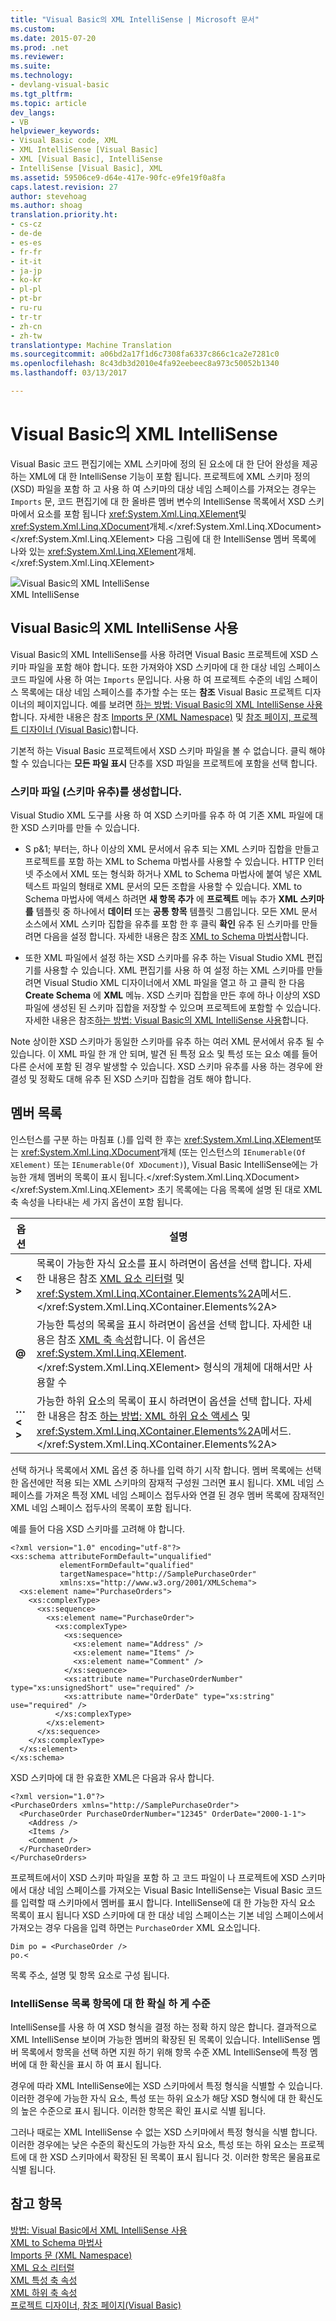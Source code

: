 ```yaml
---
title: "Visual Basic의 XML IntelliSense | Microsoft 문서"
ms.custom: 
ms.date: 2015-07-20
ms.prod: .net
ms.reviewer: 
ms.suite: 
ms.technology:
- devlang-visual-basic
ms.tgt_pltfrm: 
ms.topic: article
dev_langs:
- VB
helpviewer_keywords:
- Visual Basic code, XML
- XML IntelliSense [Visual Basic]
- XML [Visual Basic], IntelliSense
- IntelliSense [Visual Basic], XML
ms.assetid: 59506ce9-d64e-417e-90fc-e9fe19f0a8fa
caps.latest.revision: 27
author: stevehoag
ms.author: shoag
translation.priority.ht:
- cs-cz
- de-de
- es-es
- fr-fr
- it-it
- ja-jp
- ko-kr
- pl-pl
- pt-br
- ru-ru
- tr-tr
- zh-cn
- zh-tw
translationtype: Machine Translation
ms.sourcegitcommit: a06bd2a17f1d6c7308fa6337c866c1ca2e7281c0
ms.openlocfilehash: 8c43db3d2010e4fa92eebeec8a973c50052b1340
ms.lasthandoff: 03/13/2017

---
```

# <a name="xml-intellisense-in-visual-basic"></a>Visual Basic의 XML IntelliSense
Visual Basic 코드 편집기에는 XML 스키마에 정의 된 요소에 대 한 단어 완성을 제공 하는 XML에 대 한 IntelliSense 기능이 포함 됩니다. 프로젝트에 XML 스키마 정의 (XSD) 파일을 포함 하 고 사용 하 여 스키마의 대상 네임 스페이스를 가져오는 경우는 `Imports` 문, 코드 편집기에 대 한 올바른 멤버 변수의 IntelliSense 목록에서 XSD 스키마에서 요소를 포함 됩니다 <xref:System.Xml.Linq.XElement>및 <xref:System.Xml.Linq.XDocument>개체.</xref:System.Xml.Linq.XDocument> </xref:System.Xml.Linq.XElement> 다음 그림에 대 한 IntelliSense 멤버 목록에 나와 있는 <xref:System.Xml.Linq.XElement>개체.</xref:System.Xml.Linq.XElement>  
  
 ![Visual Basic의 XML IntelliSense](../../../../visual-basic/programming-guide/language-features/xml/media/xml_intellisense.png "XML_Intellisense")  
XML IntelliSense  
  
## <a name="enabling-xml-intellisense-in-visual-basic"></a>Visual Basic의 XML IntelliSense 사용  
 Visual Basic의 XML IntelliSense를 사용 하려면 Visual Basic 프로젝트에 XSD 스키마 파일을 포함 해야 합니다. 또한 가져와야 XSD 스키마에 대 한 대상 네임 스페이스 코드 파일에 사용 하 여는 `Imports` 문입니다. 사용 하 여 프로젝트 수준의 네임 스페이스 목록에는 대상 네임 스페이스를 추가할 수는 또는 **참조** Visual Basic 프로젝트 디자이너의 페이지입니다. 예를 보려면 [하는 방법: Visual Basic의 XML IntelliSense 사용](../../../../visual-basic/programming-guide/language-features/xml/how-to-enable-xml-intellisense.md)합니다. 자세한 내용은 참조 [Imports 문 (XML Namespace)](../../../../visual-basic/language-reference/statements/imports-statement-xml-namespace.md) 및 [참조 페이지, 프로젝트 디자이너 (Visual Basic)](https://docs.microsoft.com/visualstudio/ide/reference/references-page-project-designer-visual-basic)합니다.  
  
 기본적 하는 Visual Basic 프로젝트에서 XSD 스키마 파일을 볼 수 없습니다. 클릭 해야 할 수 있습니다는 **모든 파일 표시** 단추를 XSD 파일을 프로젝트에 포함을 선택 합니다.  
  
### <a name="generating-a-schema-file-schema-inference"></a>스키마 파일 (스키마 유추)를 생성합니다.  
 Visual Studio XML 도구를 사용 하 여 XSD 스키마를 유추 하 여 기존 XML 파일에 대 한 XSD 스키마를 만들 수 있습니다.  
  
-   S p&1; 부터는, 하나 이상의 XML 문서에서 유추 되는 XML 스키마 집합을 만들고 프로젝트를 포함 하는 XML to Schema 마법사를 사용할 수 있습니다. HTTP 인터넷 주소에서 XML 또는 형식화 하거나 XML to Schema 마법사에 붙여 넣은 XML 텍스트 파일의 형태로 XML 문서의 모든 조합을 사용할 수 있습니다. XML to Schema 마법사에 액세스 하려면 **새 항목 추가** 에 **프로젝트** 메뉴 추가 **XML 스키마를** 템플릿 중 하나에서 **데이터** 또는 **공통 항목** 템플릿 그룹입니다. 모든 XML 문서 소스에서 XML 스키마 집합을 유추를 포함 한 후 클릭 **확인** 유추 된 스키마를 만들려면 다음을 설정 합니다. 자세한 내용은 참조 [XML to Schema 마법사](../../../../visual-basic/programming-guide/language-features/xml/xml-to-schema-wizard.md)합니다.  
  
-   또한 XML 파일에서 설정 하는 XSD 스키마를 유추 하는 Visual Studio XML 편집기를 사용할 수 있습니다. XML 편집기를 사용 하 여 설정 하는 XML 스키마를 만들려면 Visual Studio XML 디자이너에서 XML 파일을 열고 하 고 클릭 한 다음 **Create Schema** 에 **XML** 메뉴. XSD 스키마 집합을 만든 후에 하나 이상의 XSD 파일에 생성된 된 스키마 집합을 저장할 수 있으며 프로젝트에 포함할 수 있습니다. 자세한 내용은 참조[하는 방법: Visual Basic의 XML IntelliSense 사용](../../../../visual-basic/programming-guide/language-features/xml/how-to-enable-xml-intellisense.md)합니다.  
  
 Note 상이한 XSD 스키마가 동일한 스키마를 유추 하는 여러 XML 문서에서 유추 될 수 있습니다. 이 XML 파일 한 개 안 되며, 발견 된 특정 요소 및 특성 또는 요소 예를 들어 다른 순서에 포함 된 경우 발생할 수 있습니다. XSD 스키마 유추를 사용 하는 경우에 완결성 및 정확도 대해 유추 된 XSD 스키마 집합을 검토 해야 합니다.  
  
## <a name="member-list"></a>멤버 목록  
 인스턴스를 구분 하는 마침표 (.)를 입력 한 후는 <xref:System.Xml.Linq.XElement>또는 <xref:System.Xml.Linq.XDocument>개체 (또는 인스턴스의 `IEnumerable(Of XElement)` 또는 `IEnumerable(Of XDocument)`), Visual Basic IntelliSense에는 가능한 개체 멤버의 목록이 표시 됩니다.</xref:System.Xml.Linq.XDocument> </xref:System.Xml.Linq.XElement> 초기 목록에는 다음 목록에 설명 된 대로 XML 축 속성을 나타내는 세 가지 옵션이 포함 됩니다.  
  
|옵션|설명|  
|---|---|  
|**\< >**|목록이 가능한 자식 요소를 표시 하려면이 옵션을 선택 합니다. 자세한 내용은 참조 [XML 요소 리터럴](../../../../visual-basic/language-reference/xml-literals/xml-element-literal.md) 및 <xref:System.Xml.Linq.XContainer.Elements%2A>메서드.</xref:System.Xml.Linq.XContainer.Elements%2A>|  
|**@**|가능한 특성의 목록을 표시 하려면이 옵션을 선택 합니다. 자세한 내용은 참조 [XML 축 속성](../../../../visual-basic/language-reference/xml-axis/xml-axis-properties.md)합니다. 이 옵션은 <xref:System.Xml.Linq.XElement>.</xref:System.Xml.Linq.XElement> 형식의 개체에 대해서만 사용할 수|  
|**…\< >**|가능한 하위 요소의 목록이 표시 하려면이 옵션을 선택 합니다. 자세한 내용은 참조 [하는 방법: XML 하위 요소 액세스](../../../../visual-basic/programming-guide/language-features/xml/how-to-access-xml-descendant-elements.md) 및 <xref:System.Xml.Linq.XContainer.Elements%2A>메서드.</xref:System.Xml.Linq.XContainer.Elements%2A>|  
  
 선택 하거나 목록에서 XML 옵션 중 하나를 입력 하기 시작 합니다. 멤버 목록에는 선택한 옵션에만 적용 되는 XML 스키마의 잠재적 구성원 그러면 표시 됩니다. XML 네임 스페이스를 가져온 특정 XML 네임 스페이스 접두사와 연결 된 경우 멤버 목록에 잠재적인 XML 네임 스페이스 접두사의 목록이 포함 됩니다.  
  
 예를 들어 다음 XSD 스키마를 고려해 야 합니다.  
  
```  
<?xml version="1.0" encoding="utf-8"?>  
<xs:schema attributeFormDefault="unqualified"   
           elementFormDefault="qualified"   
           targetNamespace="http://SamplePurchaseOrder"   
           xmlns:xs="http://www.w3.org/2001/XMLSchema">  
  <xs:element name="PurchaseOrders">  
    <xs:complexType>  
      <xs:sequence>  
        <xs:element name="PurchaseOrder">  
          <xs:complexType>  
            <xs:sequence>  
              <xs:element name="Address" />  
              <xs:element name="Items" />  
              <xs:element name="Comment" />  
            </xs:sequence>  
            <xs:attribute name="PurchaseOrderNumber" type="xs:unsignedShort" use="required" />  
            <xs:attribute name="OrderDate" type="xs:string" use="required" />  
          </xs:complexType>  
        </xs:element>  
      </xs:sequence>  
    </xs:complexType>  
  </xs:element>  
</xs:schema>  
```  
  
 XSD 스키마에 대 한 유효한 XML은 다음과 유사 합니다.  
  
```  
<?xml version="1.0"?>  
<PurchaseOrders xmlns="http://SamplePurchaseOrder">  
  <PurchaseOrder PurchaseOrderNumber="12345" OrderDate="2000-1-1">  
    <Address />  
    <Items />  
    <Comment />  
  </PurchaseOrder>  
</PurchaseOrders>  
```  
  
 프로젝트에서이 XSD 스키마 파일을 포함 하 고 코드 파일이 나 프로젝트에 XSD 스키마에서 대상 네임 스페이스를 가져오는 Visual Basic IntelliSense는 Visual Basic 코드를 입력할 때 스키마에서 멤버를 표시 합니다. IntelliSense에 대 한 가능한 자식 요소 목록이 표시 됩니다 XSD 스키마에 대 한 대상 네임 스페이스는 기본 네임 스페이스에서 가져오는 경우 다음을 입력 하면는 `PurchaseOrder` XML 요소입니다.  
  
```  
Dim po = <PurchaseOrder />  
po.<  
```  
  
 목록 주소, 설명 및 항목 요소로 구성 됩니다.  
  
### <a name="certainty-levels-for-intellisense-list-items"></a>IntelliSense 목록 항목에 대 한 확실 하 게 수준  
 IntelliSense를 사용 하 여 XSD 형식을 결정 하는 정확 하지 않은 합니다. 결과적으로 XML IntelliSense 보이며 가능한 멤버의 확장된 된 목록이 있습니다. IntelliSense 멤버 목록에서 항목을 선택 하면 지원 하기 위해 항목 수준 XML IntelliSense에 특정 멤버에 대 한 확신을 표시 하 여 표시 됩니다.  
  
 경우에 따라 XML IntelliSense에는 XSD 스키마에서 특정 형식을 식별할 수 있습니다. 이러한 경우에 가능한 자식 요소, 특성 또는 하위 요소가 해당 XSD 형식에 대 한 확신도의 높은 수준으로 표시 됩니다. 이러한 항목은 확인 표시로 식별 됩니다.  
  
 그러나 때로는 XML IntelliSense 수 없는 XSD 스키마에서 특정 형식을 식별 합니다. 이러한 경우에는 낮은 수준의 확신도의 가능한 자식 요소, 특성 또는 하위 요소는 프로젝트에 대 한 XSD 스키마에서 확장된 된 목록이 표시 됩니다 것. 이러한 항목은 물음표로 식별 됩니다.  
  
## <a name="see-also"></a>참고 항목  
 [방법: Visual Basic에서 XML IntelliSense 사용](../../../../visual-basic/programming-guide/language-features/xml/how-to-enable-xml-intellisense.md)   
 [XML to Schema 마법사](../../../../visual-basic/programming-guide/language-features/xml/xml-to-schema-wizard.md)   
 [Imports 문 (XML Namespace)](../../../../visual-basic/language-reference/statements/imports-statement-xml-namespace.md)   
 [XML 요소 리터럴](../../../../visual-basic/language-reference/xml-literals/xml-element-literal.md)   
 [XML 특성 축 속성](../../../../visual-basic/language-reference/xml-axis/xml-attribute-axis-property.md)   
 [XML 하위 축 속성](../../../../visual-basic/language-reference/xml-axis/xml-descendant-axis-property.md)   
 [프로젝트 디자이너, 참조 페이지(Visual Basic)](https://docs.microsoft.com/visualstudio/ide/reference/references-page-project-designer-visual-basic)
